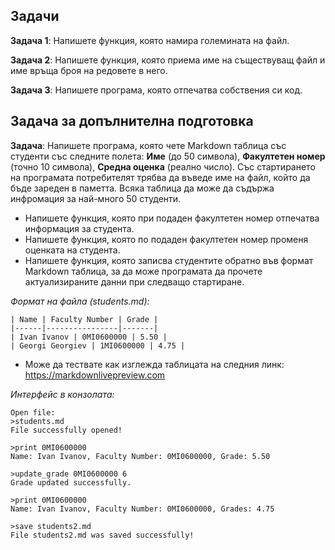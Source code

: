 ##  Задачи
 
**Задача 1**: Напишете функция, която намира големината на файл.

**Задача 2**: Напишете функция, която приема име на съществуващ файл и име връща броя на редовете в него.

**Задача 3**: Напишете програма, която отпечатва собствения си код.

 ##  Задачa за допълнителна подготовка
**Задача**: Напишете програма, която чете Markdown таблица със студенти със следните полета: **Име** (до 50 символа), **Факултетен номер** (точно 10 символа), **Средна оценка** (реално число).
Със стартирането на програмата потребителят трябва да въведе име на файл, който да бъде зареден в паметта. Всяка таблица да може да съдържа инфромация за най-много 50 студенти.
- Напишете функция, която при подаден факултетен номер отпечатва информация за студента.
- Напишете функция, която по подаден факултетен номер променя оценката на студента.
- Напишете функция, която записва студентите обратно във формат Markdown таблица, за да може програмата да прочете актуализираните данни при следващо стартиране.

*Формат на файла (students.md):*

 ```
| Name | Faculty Number | Grade |
|------|----------------|-------|
| Ivan Ivanov | 0MI0600000 | 5.50 |
| Georgi Georgiev | 1MI0600000 | 4.75 |
```

- Може да тествате как изглежда таблицата на следния линк: https://markdownlivepreview.com 

*Интерфейс в конзолата:*

 ```
Open file:  
>students.md  
File successfully opened!  

>print 0MI0600000  
Name: Ivan Ivanov, Faculty Number: 0MI0600000, Grade: 5.50

>update_grade 0MI0600000 6  
Grade updated successfully.  

>print 0MI0600000  
Name: Ivan Ivanov, Faculty Number: 0MI0600000, Grades: 4.75

>save students2.md
File students2.md was saved successfully!

```

